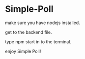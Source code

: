 # Simple-Poll
make sure you have nodejs installed.

get to the backend file.

type npm start in to the terminal.

enjoy Simple Poll!
